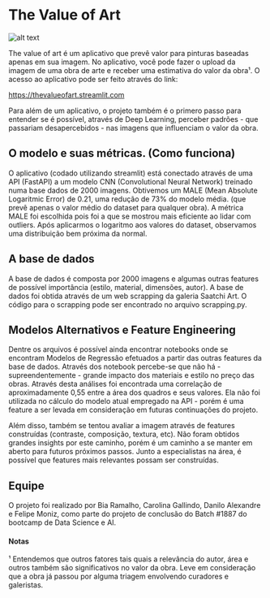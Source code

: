 # The Value of Art

![alt text](https://github.com/eudansou/the_value_of_art/blob/master/app%20image.jpg)

The value of art é um aplicativo que prevê valor para pinturas baseadas apenas em sua imagem. No aplicativo, você pode fazer o upload da imagem de uma obra de arte e receber uma estimativa do valor da obra¹. O acesso ao aplicativo pode ser feito através do link: 

https://thevalueofart.streamlit.com

Para além de um aplicativo, o projeto também é o primero passo para entender se é possível, através de Deep Learning, perceber padrões - que passariam desapercebidos - nas imagens que influenciam o valor da obra.

## O modelo e suas métricas. (Como funciona)

O aplicativo (codado utilizando streamlit) está conectado através de uma API (FastAPI) a um modelo CNN (Convolutional Neural Network) treinado numa base dados de 2000 imagens. Obtivemos um MALE (Mean Absolute Logaritmic Error) de 0.21, uma redução de 73% do modelo média. (que prevê apenas o valor médio do dataset para qualquer obra). A métrica MALE foi escolhida pois foi a que se mostrou mais eficiente ao lidar com outliers. Após aplicarmos o logaritmo aos valores do dataset, observamos uma distribuição bem próxima da normal.

## A base de dados

A base de dados é composta por 2000 imagens e algumas outras features de possível importância (estilo, material, dimensões, autor). A base de dados foi obtida através de um web scrapping da galeria Saatchi Art. O código para o scrapping pode ser encontrado no arquivo scrapping.py. 

## Modelos Alternativos e Feature Engineering

Dentre os arquivos é possível ainda encontrar notebooks onde se encontram Modelos de Regressão efetuados a partir das outras features da base de dados. Através dos notebook percebe-se que não há - supreendentemente - grande impacto dos materiais e estilo no preço das obras. Através desta análises foi encontrada uma correlação de aproximadamente 0,55 entre a área dos quadros e seus valores. Ela não foi utilizada no cálculo do modelo atual empregado na API - porém é uma feature a ser levada em consideração em futuras continuações do projeto. 

Além disso, também se tentou avaliar a imagem através de features construídas (contraste, composição, textura, etc). Não foram obtidos grandes insights por este caminho, porém é um caminho a se manter em aberto para futuros próximos passos. Junto a especialistas na área, é possível que features mais relevantes possam ser construídas.

## Equipe

O projeto foi realizado por Bia Ramalho, Carolina Gallindo, Danilo Alexandre e Felipe Moniz, como parte do projeto de conclusão do Batch #1887 do bootcamp de Data Science e AI.

#### Notas
¹ Entendemos que outros fatores tais quais a relevância do autor, área e outros também são significativos no valor da obra. Leve em consideração que a obra já passou por alguma triagem envolvendo curadores e galeristas.  
